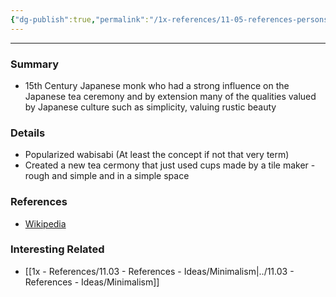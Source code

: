 ```yaml
---
{"dg-publish":true,"permalink":"/1x-references/11-05-references-persons/sen-no-rikyu/","dgHomeLink":true,"dgPassFrontmatter":false,"dgShowBacklinks":true,"dgShowLocalGraph":false,"dgShowInlineTitle":true}
---
```


---

### Summary
- 15th Century Japanese monk who had a strong influence on the Japanese tea ceremony and by extension many of the qualities valued by Japanese culture such as simplicity, valuing rustic beauty

### Details
- Popularized wabisabi (At least the concept if not that very term)
- Created a new tea cermony that just used cups made by a tile maker - rough and simple and in a simple space

### References
- [Wikipedia](https://en.wikipedia.org/wiki/Sen_no_Riky%C5%AB)

### Interesting Related
- [[1x - References/11.03 - References - Ideas/Minimalism|../11.03 - References - Ideas/Minimalism]]
